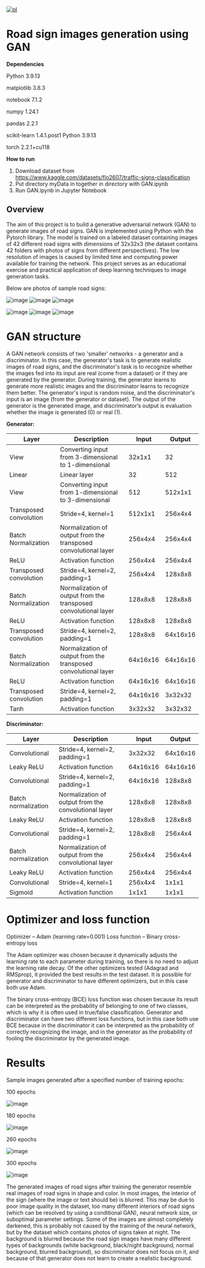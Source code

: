 [![pl](https://img.shields.io/badge/język-PL-red.svg)](https://github.com/pzemla/Road-sign-images-generation-using-GAN/blob/main/README.pl.md)
# Road sign images generation using GAN

**Dependencies**

Python 3.9.13

matplotlib 3.8.3

notebook 7.1.2

numpy 1.24.1

pandas  2.2.1

scikit-learn 1.4.1.post1 Python 3.9.13

torch 2.2.1+cu118

**How to run**
1. Download dataset from https://www.kaggle.com/datasets/flo2607/traffic-signs-classification
2. Put directory myData in together in directory with GAN.ipynb
3. Run GAN.ipynb in Jupyter Notebook

## Overview
The aim of this project is to build a generative adversarial network (GAN) to generate images of road signs. GAN is implemented using Python with the Pytorch library. The model is trained on a labeled dataset containing images of 42 different road signs with dimensions of 32x32x3 (the dataset contains 42 folders with photos of signs from different perspectives). The low resolution of images is caused by limited time and computing power available for training the network. This project serves as an educational exercise and practical application of deep learning techniques to image generation tasks.

Below are photos of sample road signs:

![image](https://github.com/pzemla/Road-sign-images-generation-using-GAN/assets/135070990/792960b2-49cf-486b-a8ab-ed02187661fd)
![image](https://github.com/pzemla/Road-sign-images-generation-using-GAN/assets/135070990/ac42f213-ca5c-47e7-8a3f-9a4e955e6ab2)
![image](https://github.com/pzemla/Road-sign-images-generation-using-GAN/assets/135070990/66345175-ee70-45e0-8584-4718746b4412)

![image](https://github.com/pzemla/Road-sign-images-generation-using-GAN/assets/135070990/4881b98d-4607-4530-bee8-caff6c8547a5)
![image](https://github.com/pzemla/Road-sign-images-generation-using-GAN/assets/135070990/85d1c0f7-620a-45ce-9476-387fd9b9e14f)
![image](https://github.com/pzemla/Road-sign-images-generation-using-GAN/assets/135070990/cf30cbb8-fc62-483b-8dc2-36df41ef23d8)

# GAN structure

A GAN network consists of two 'smaller' networks - a generator and a discriminator. In this case, the generator's task is to generate realistic images of road signs, and the discriminator's task is to recognize whether the images fed into its input are real (come from a dataset) or if they are generated by the generator. During training, the generator learns to generate more realistic images and the discriminator learns to recognize them better. The generator's input is random noise, and the discriminator's input is an image (from the generator or dataset). The output of the generator is the generated image, and discriminator’s output is evaluation whether the image is generated (0) or real (1).

**Generator:**

|Layer|Description|Input|Output|
| ------------- | ------------- | ------------- | ------------- |
|View|Converting input from 3-dimensional to 1-dimensional|32x1x1|32|
|Linear|Linear layer|32|512|
|View|Converting input from 1-dimensional to 3-dimensional|512|512x1x1|
|Transposed convolution|Stride=4, kernel=1|512x1x1|256x4x4|
|Batch Normalization|Normalization of output from the transposed convolutional layer|256x4x4|256x4x4|
|ReLU|Activation function|256x4x4|256x4x4|
|Transposed convolution|Stride=4, kernel=2, padding=1|256x4x4|128x8x8|
|Batch Normalization|Normalization of output from the transposed convolutional layer|128x8x8|128x8x8|
|ReLU|Activation function|128x8x8|128x8x8|
|Transposed convolution|Stride=4, kernel=2, padding=1|128x8x8|64x16x16|
|Batch Normalization|Normalization of output from the transposed convolutional layer|64x16x16|64x16x16|
|ReLU|Activation function|64x16x16|64x16x16|
|Transposed convolution|Stride=4, kernel=2, padding=1|64x16x16|3x32x32|
|Tanh|Activation function|3x32x32|3x32x32|

**Discriminator:**

|Layer|Description|Input|Output|
| ------------- | ------------- | ------------- | ------------- |
|Convolutional|Stride=4, kernel=2, padding=1|3x32x32|64x16x16|
|Leaky ReLU|Activation function|64x16x16|64x16x16|
|Convolutional|Stride=4, kernel=2, padding=1|64x16x16|128x8x8|
|Batch normalization|Normalization of output from the convolutional layer|128x8x8|128x8x8|
|Leaky ReLU|Activation function|128x8x8|128x8x8|
|Convolutional|Stride=4, kernel=2, padding=1|128x8x8|256x4x4|
|Batch normalization|Normalization of output from the convolutional layer|256x4x4|256x4x4|
|Leaky ReLU|Activation function|256x4x4|256x4x4|
|Convolutional|Stride=4, kernel=1|256x4x4|1x1x1|
|Sigmoid|Activation function|1x1x1|1x1x1|

# Optimizer and loss function

Optimizer – Adam (learning rate=0.001)
Loss function – Binary cross-entropy loss

The Adam optimizer was chosen because it dynamically adjusts the learning rate to each parameter during training, so there is no need to adjust the learning rate decay. Of the other optimizers tested (Adagrad and RMSprop), it provided the best results in the test dataset. It is possible for generator and discriminator to have different optimizers, but in this case both use Adam.

The binary cross-entropy (BCE) loss function was chosen because its result can be interpreted as the probability of belonging to one of two classes, which is why it is often used in true/false classification. Generator and discriminator can have two different loss functions, but in this case both use BCE because in the discriminator it can be interpreted as the probability of correctly recognizing the image, and in the generator as the probability of fooling the discriminator by the generated image.


# Results

Sample images generated after a specified number of training epochs:

100 epochs

![image](https://github.com/pzemla/Road-sign-images-generation-using-GAN/assets/135070990/7dfe3797-8e39-4fc3-8ef7-2967a8f50ff7)

180 epochs

![image](https://github.com/pzemla/Road-sign-images-generation-using-GAN/assets/135070990/68631bcf-9b97-41d7-8837-2abfd123588d)

260 epochs

![image](https://github.com/pzemla/Road-sign-images-generation-using-GAN/assets/135070990/35fd3e61-8581-4151-aa1b-849d01e838ff)

300 epochs

![image](https://github.com/pzemla/Road-sign-images-generation-using-GAN/assets/135070990/5ccfc09d-23a9-41be-80c4-a33dea4f2585)

The generated images of road signs after training the generator resemble real images of road signs in shape and color. In most images, the interior of the sign (where the image or text should be) is blurred. This may be due to poor image quality in the dataset, too many different interiors of road signs (which can be resolved by using a conditional GAN), neural network size, or suboptimal parameter settings. Some of the images are almost completely darkened, this is probably not caused by the training of the neural network, but by the dataset which contains photos of signs taken at night. The background is blurred because the road sign images have many different types of backgrounds (white background, black/night background, normal background, blurred background), so discriminator does not focus on it, and because of that generator does not learn to create a realistic background.
